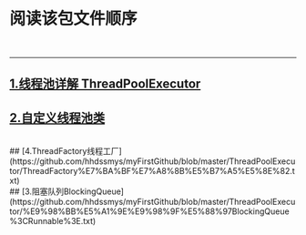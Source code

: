 # 阅读该包文件顺序
<br /><hr />
## [1.线程池详解 ThreadPoolExecutor](https://github.com/hhdssmys/myFirstGithub/blob/master/ThreadPoolExecutor/%E7%BA%BF%E7%A8%8B%E6%B1%A0%E8%AF%A6%E8%A7%A3%20ThreadPoolExecutor.txt)<br />
## [2.自定义线程池类](https://github.com/hhdssmys/myFirstGithub/blob/master/ThreadPoolExecutor/%E8%87%AA%E5%AE%9A%E4%B9%89%E7%BA%BF%E7%A8%8B%E6%B1%A0%E7%B1%BB.txt)
<br />
## [4.ThreadFactory线程工厂](https://github.com/hhdssmys/myFirstGithub/blob/master/ThreadPoolExecutor/ThreadFactory%E7%BA%BF%E7%A8%8B%E5%B7%A5%E5%8E%82.txt)
<br />
## [3.阻塞队列BlockingQueue<Runnable>](https://github.com/hhdssmys/myFirstGithub/blob/master/ThreadPoolExecutor/%E9%98%BB%E5%A1%9E%E9%98%9F%E5%88%97BlockingQueue%3CRunnable%3E.txt)


